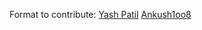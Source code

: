 Format to contribute:
[Yash Patil](https://github.com/YashPatil117)
[Ankush1oo8](https://github.com/Ankush1oo8)